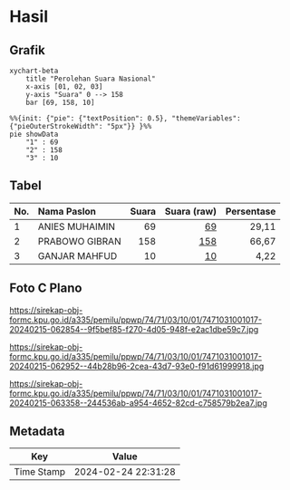 # Hasil

## Grafik

```mermaid
xychart-beta
    title "Perolehan Suara Nasional"
    x-axis [01, 02, 03]
    y-axis "Suara" 0 --> 158
    bar [69, 158, 10]
```

```mermaid
%%{init: {"pie": {"textPosition": 0.5}, "themeVariables": {"pieOuterStrokeWidth": "5px"}} }%%
pie showData
    "1" : 69
    "2" : 158
    "3" : 10
```

## Tabel

| No. | Nama Paslon    | Suara | Suara (raw) | Persentase |
|:--- |:-------------- | -----:| -----------:| ----------:|
| 1   | ANIES MUHAIMIN | 69    | [69][p-1]   | 29,11      |
| 2   | PRABOWO GIBRAN | 158   | [158][p-2]  | 66,67      |
| 3   | GANJAR MAHFUD  | 10    | [10][p-3]   | 4,22       |


[p-1]: https://github.com/gigit-pemilu/pemilu-2024/blob/main/pilpres/hitung-suara/sub/74-sulawesi-tenggara/sub/71-kota-kendari/sub/03-baruga/sub/1001-baruga/sub/017-tps/sub/paslon-1.txt
[p-2]: https://github.com/gigit-pemilu/pemilu-2024/blob/main/pilpres/hitung-suara/sub/74-sulawesi-tenggara/sub/71-kota-kendari/sub/03-baruga/sub/1001-baruga/sub/017-tps/sub/paslon-2.txt
[p-3]: https://github.com/gigit-pemilu/pemilu-2024/blob/main/pilpres/hitung-suara/sub/74-sulawesi-tenggara/sub/71-kota-kendari/sub/03-baruga/sub/1001-baruga/sub/017-tps/sub/paslon-3.txt

## Foto C Plano

https://sirekap-obj-formc.kpu.go.id/a335/pemilu/ppwp/74/71/03/10/01/7471031001017-20240215-062854--9f5bef85-f270-4d05-948f-e2ac1dbe59c7.jpg

https://sirekap-obj-formc.kpu.go.id/a335/pemilu/ppwp/74/71/03/10/01/7471031001017-20240215-062952--44b28b96-2cea-43d7-93e0-f91d61999918.jpg

https://sirekap-obj-formc.kpu.go.id/a335/pemilu/ppwp/74/71/03/10/01/7471031001017-20240215-063358--244536ab-a954-4652-82cd-c758579b2ea7.jpg


## Metadata

| Key        | Value               |
| ---------- | ------------------- |
| Time Stamp | 2024-02-24 22:31:28 |



